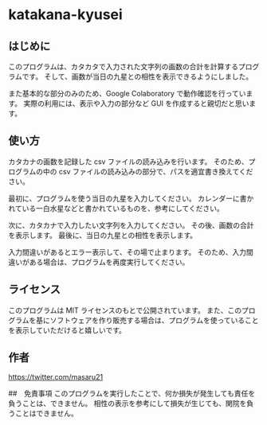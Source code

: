 # katakana-kyusei

## はじめに

このプログラムは、カタカタで入力された文字列の画数の合計を計算するプログラムです。
そして、画数が当日の九星との相性を表示できるようにしました。

また基本的な部分のみのため、Google Colaboratory で動作確認を行っています。
実際の利用には、表示や入力の部分など GUI を作成すると親切だと思います。

## 使い方

カタカナの画数を記録した csv ファイルの読み込みを行います。
そのため、プログラムの中の csv ファイルの読み込みの部分で、パスを適宜書き換えてください。

最初に、プログラムを使う当日の九星を入力してください。
カレンダーに書かれている一白水星などと書かれているものを、参考にしてください。

次に、カタカナで入力したい文字列を入力してください。
その後、画数の合計を表示します。
最後に、当日の九星との相性を表示します。

入力間違いがあるとエラー表示して、その場で止まります。
そのため、入力間違いがある場合は、プログラムを再度実行してください。

## ライセンス

このプログラムは MIT ライセンスのもとで公開されています。
また、このプログラムを基にソフトウェアを作り販売する場合は、プログラムを使っていることを表示していただけると嬉しいです。

## 作者

https://twitter.com/masaru21

##　免責事項
このプログラムを実行したことで、何か損失が発生しても責任を負うことは、できません。
相性の表示を参考にして損失が生じても、関院を負うことはできません。
